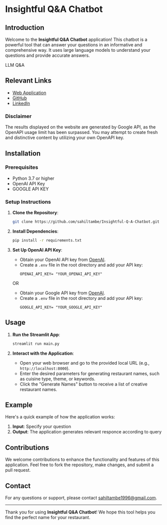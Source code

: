 # Insightful Q&A Chatbot

## Introduction
Welcome to the **Insightful Q&A Chatbot** application! This chatbot is a powerful tool that can answer your questions in an informative and comprehensive way. It uses large language models to understand your questions and provide accurate answers.

LLM Q&A 

## Relevant Links

- [Web Application](https://insightful-q-a-chatbot.streamlit.app/)
- [GitHub](https://github.com/sahiltambe/Insightful-Q-A-Chatbot/)
- [LinkedIn](https://www.linkedin.com/in/sahiltambe13//)


### Disclaimer

The results displayed on the website are generated by Google API, as the OpenAPI usage limit has been surpassed. You may attempt to create fresh and distinctive content by utilizing your own OpenAPI key.


## Installation

### Prerequisites
- Python 3.7 or higher
- OpenAI API Key
- GOOGLE API KEY

### Setup Instructions
1. **Clone the Repository**:
    ```bash
    git clone https://github.com/sahiltambe/Insightful-Q-A-Chatbot.git
    ```

2. **Install Dependencies**:
    ```bash
    pip install -r requirements.txt
    ```

3. **Set Up OpenAI API Key**:
    - Obtain your OpenAI API key from [OpenAI](https://www.openai.com).
    - Create a `.env` file in the root directory and add your API key:
      ```env
      OPENAI_API_KEY= "YOUR_OPENAI_API_KEY"
      ```
    OR

    - Obtain your Google API key from [OpenAI](https://makersuite.google.com/).
    - Create a `.env` file in the root directory and add your API key:
      ```env
      GOOGLE_API_KEY= "YOUR_GOOGLE_API_KEY"

## Usage
1. **Run the Streamlit App**:
    ```bash
    streamlit run main.py
    ```

2. **Interact with the Application**:
    - Open your web browser and go to the provided local URL (e.g., `http://localhost:8000`).
    - Enter the desired parameters for generating restaurant names, such as cuisine type, theme, or keywords.
    - Click the "Generate Names" button to receive a list of creative restaurant names.

## Example
Here's a quick example of how the application works:

1. **Input**: Specify your question
2. **Output**: The application generates relevant responce according to query

## Contributions
We welcome contributions to enhance the functionality and features of this application. Feel free to fork the repository, make changes, and submit a pull request.


## Contact
For any questions or support, please contact [sahiltambe1996@gmail.com](mailto:sahiltambe1996@gmail.com).

---

Thank you for using **Insightful Q&A Chatbot**! We hope this tool helps you find the perfect name for your restaurant.
